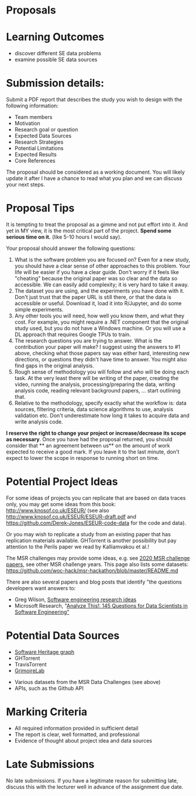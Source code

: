 # Proposals

# Learning Outcomes
- discover different SE data problems
- examine possible SE data sources

# Submission details: 
Submit a PDF report that describes the study you wish to design with the following information:
* Team members
* Motivation
* Research goal or question
* Expected Data Sources
* Research Strategies
* Potential Limitations
* Expected Results
* Core References
   
The proposal should be considered as a working document. You will likely update it after I have a chance to read what you plan and we can discuss your next steps. 

# Proposal Tips
It is tempting to treat the proposal as a gimme and not put effort into it. And yet in MY view, it is the most critical part of the project. **Spend some serious time on it.** (like 5-10 hours I would say).

Your proposal should answer the following questions:
1. What is the software problem you are focused on?  Even for a new study, you should have a clear sense of other approaches to this problem. Your life will be easier if you have a clear guide. Don't worry if it feels like "cheating" because the original paper was so clear and the data so accessible. We can easily add complexity; it is very hard to take it away. 
2. The dataset you are using, and the experiments you have done with it. Don't just trust that the paper URL is still there, or that the data is accessible or useful. Download it, load it into R/Jupyter, and do some simple experiments. 
3. Any other tools you will need, how well you know them, and what they cost. For example, you might require a .NET component that the original study used, but you do not have a Windows machine. Or you will use a DL approach that requires Google TPUs to train. 
4. The research questions you are trying to answer. What is the contribution your paper will make?  I suggest using the answers to #1 above, checking what those papers say was either hard, interesting new directions, or questions they didn't have time to answer. You might also find gaps in the original analysis.
5. Rough sense of methodology you will follow and *who* will be doing each task. At the very least there will be writing of the paper, creating the video, running the analysis, processing/preparing the data, writing analysis code, reading relevant background papers, ... start outlining that. 
6. Relative to the methodology, specify exactly what the workflow is: data sources, filtering criteria, data science algorithms to use, analysis validation etc. Don't underestimate how long it takes to acquire data and write analysis code. 

**I reserve the right to change your project or increase/decrease its scope as necessary**. Once you have had the proposal returned, you should consider that ** an agreement between us** on the amount of work expected to receive a good mark. If you leave it to the last minute, don't expect to lower the scope in response to running short on time. 


# Potential Project Ideas

For some ideas of projects you can replicate that are based on data traces only, you may get some ideas from this book: http://www.knosof.co.uk/ESEUR/ (see also http://www.knosof.co.uk/ESEUR/ESEUR-draft.pdf and
https://github.com/Derek-Jones/ESEUR-code-data for the code and data).

Or you may wish to replicate a study from an existing paper that has replication materials available. GHTorrent is another possibility but pay attention to the Perils paper we read by Kalliamvakou et al.!

The MSR challenges may provide some ideas, e.g. see [2020 MSR challenge papers](https://2020.msrconf.org/track/msr-2020-mining-challenge?track=MSR%20Mining%20Challenge#Resources-for-Participants), see other MSR challenge years. This page also lists some datasets: https://github.com/woc-hack/msr-hackathon/blob/master/README.md

There are also several papers and blog posts that identify "the questions developers want answers to:
- Greg Wilson, [Software engineering research ideas](https://third-bit.com/2022/08/30/research-topics/)
- Microsoft Research, "[Analyze This!: 145 Questions for Data Scientists in Software Engineering"](https://www.microsoft.com/en-us/research/publication/analyze-this-145-questions-for-data-scientists-in-software-engineering/)

# Potential Data Sources

- [Software Heritage graph](https://docs.softwareheritage.org/devel/swh-dataset/graph/)
- GHTorrent
- TravisTorrent
- [GrimoireLab](https://chaoss.github.io/grimoirelab/)
* Various datasets from the MSR Data Challenges (see above)
* APIs, such as the Github API

# Marking Criteria
- All required information provided in sufficient detail
- The report is clear, well formatted, and professional
- Evidence of thought about project idea and data sources

# Late Submissions
No late submissions. 
If you have a legitimate reason for submitting late, discuss this with the lecturer well in advance of the assignment due date.